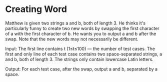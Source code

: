 # Creating Word
Matthew is given two strings a and b, both of length 3. He thinks it's particularly funny to create two new words by swapping the first character of a with the first character of b. He wants you to output a and b after the swap.
Note that the new words may not necessarily be different.

Input: The first line contains t (1≤t≤100)  — the number of test cases.
The first and only line of each test case contains two space-separated strings, a and b, both of length 3. The strings only contain lowercase Latin letters.

Output: For each test case, after the swap, output a and b, separated by a space.